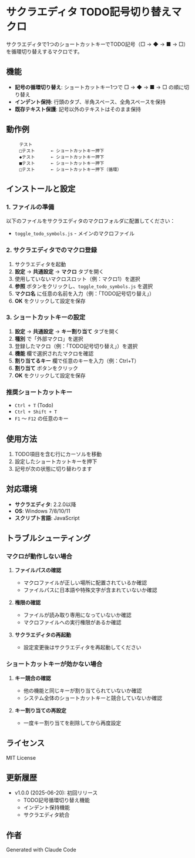 # サクラエディタ TODO記号切り替えマクロ

サクラエディタで1つのショートカットキーでTODO記号（□ → ◆ → ■ → □）を循環切り替えするマクロです。

## 機能

- **記号の循環切り替え**: ショートカットキー1つで □ → ◆ → ■ → □ の順に切り替え
- **インデント保持**: 行頭のタブ、半角スペース、全角スペースを保持
- **既存テキスト保護**: 記号以外のテキストはそのまま保持

## 動作例

```
　　　テスト
　　　□テスト      ← ショートカットキー押下
　　　◆テスト      ← ショートカットキー押下
　　　■テスト      ← ショートカットキー押下
　　　□テスト      ← ショートカットキー押下（循環）
```

## インストールと設定

### 1. ファイルの準備

以下のファイルをサクラエディタのマクロフォルダに配置してください：

- `toggle_todo_symbols.js` - メインのマクロファイル

### 2. サクラエディタでのマクロ登録

1. サクラエディタを起動
2. **設定** → **共通設定** → **マクロ** タブを開く
3. 使用していないマクロスロット（例：マクロ1）を選択
4. **参照** ボタンをクリックし、`toggle_todo_symbols.js` を選択
5. **マクロ名** に任意の名前を入力（例：「TODO記号切り替え」）
6. **OK** をクリックして設定を保存

### 3. ショートカットキーの設定

1. **設定** → **共通設定** → **キー割り当て** タブを開く
2. **種別** で「外部マクロ」を選択
3. 登録したマクロ（例：「TODO記号切り替え」）を選択
4. **機能** 欄で選択されたマクロを確認
5. **割り当てるキー** 欄で任意のキーを入力（例：Ctrl+T）
6. **割り当て** ボタンをクリック
7. **OK** をクリックして設定を保存

### 推奨ショートカットキー

- `Ctrl + T` (Todo)
- `Ctrl + Shift + T`
- `F1` ～ `F12` の任意のキー

## 使用方法

1. TODO項目を含む行にカーソルを移動
2. 設定したショートカットキーを押下
3. 記号が次の状態に切り替わります

## 対応環境

- **サクラエディタ**: 2.2.0以降
- **OS**: Windows 7/8/10/11
- **スクリプト言語**: JavaScript

## トラブルシューティング

### マクロが動作しない場合

1. **ファイルパスの確認**
   - マクロファイルが正しい場所に配置されているか確認
   - ファイルパスに日本語や特殊文字が含まれていないか確認

2. **権限の確認**
   - ファイルが読み取り専用になっていないか確認
   - マクロファイルへの実行権限があるか確認

3. **サクラエディタの再起動**
   - 設定変更後はサクラエディタを再起動してください

### ショートカットキーが効かない場合

1. **キー競合の確認**
   - 他の機能と同じキーが割り当てられていないか確認
   - システム全体のショートカットキーと競合していないか確認

2. **キー割り当ての再設定**
   - 一度キー割り当てを削除してから再度設定

## ライセンス

MIT License

## 更新履歴

- v1.0.0 (2025-06-20): 初回リリース
  - TODO記号循環切り替え機能
  - インデント保持機能
  - サクラエディタ統合

## 作者

Generated with Claude Code